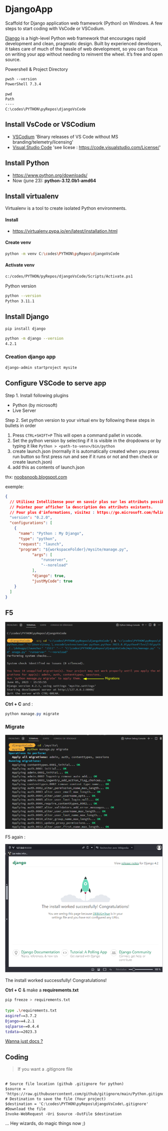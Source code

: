 # DjangoApp

Scaffold for Django application web framework (Python) on Windows. A few steps to start coding with VsCode or VSCodium.

[Django](https://www.djangoproject.com) is a high-level Python web framework that encourages rapid development and clean, pragmatic design. Built by experienced developers, it takes care of much of the hassle of web development, so you can focus on writing your app without needing to reinvent the wheel. It’s free and open source.

Powershell & Project Directory

```powershel
pwsh --version
PowerShell 7.3.4

pwd
Path
----
C:\codes\PYTHON\pyRepos\djangoVsCode
```

## Install VsCode or VSCodium

* [VSCodium](https://github.com/VSCodium/vscodium) 'Binary releases of VS Code without MS branding/telemetry/licensing'  
* [Visual Studio Code](https://code.visualstudio.com) 'see licese : <https://code.visualstudio.com/License/>'

## Install Python

* <https://www.python.org/downloads/>
* Now (june 23): **python-3.12.0b1-amd64**

## Install virtualenv

Virtualenv is a tool to create isolated Python environments.

#### Install

* <https://virtualenv.pypa.io/en/latest/installation.html>

#### Create venv

```bash
python -m venv C:\codes\PYTHON\pyRepos\djangoVsCode
```

#### Activate venv

```bash
c:/codes/PYTHON/pyRepos/djangoVsCode/Scripts/Activate.ps1
```

Python version

```bash
python --version
Python 3.11.1  
```

## Install Django

```bash
pip install django
```

```bash
python -m django --version
4.2.1
```

### Creation django app

```bash
django-admin startproject mysite
```

## Configure VSCode to serve app

Step 1. Install following plugins

* Python (by microsoft)
* Live Server

Step 2. Set python version to your virtual env by following these steps in bullets in order

1. Press `CTRL+SHIFT+P`
This will open a command pallet in vscode.
2. Set the python version by selecting if it is visible in the dropdowns or by typing it like
`Python > <path-to-venv>/bin/python`
3. create launch.json (normally it is automatically created when you press run button so first press run and see if it runs or not and then check or create launch.json)
4. add this as contents of launch.json

thx: [noobsnoob.blogspot.com](https://noobsnoob.blogspot.com/2023/06/how-to-run-django-server-from-vscode.html)

exemple:  
```json
{
  // Utilisez IntelliSense pour en savoir plus sur les attributs possibles.
  // Pointez pour afficher la description des attributs existants.
  // Pour plus d'informations, visitez : https://go.microsoft.com/fwlink/?linkid=830387
  "version": "0.2.0",
  "configurations": [
    {
      "name": "Python : My Django",
      "type": "python",
      "request": "launch",
      "program": "${workspaceFolder}/mysite/manage.py",
            "args": [
                "runserver",
                "--noreload"
            ],
            "django": true,
            "justMyCode": true
    }
  ]
}
```

## F5

![Migrations](./Migrations-2023-06-05_15-59.png "Project needs migrations")

**Ctrl + C** and : 

```powershell
python manage.py migrate
```

### Migrate

![Migrate](./Migrate-2023-06-05_15-59.png "Migrate command")

F5 again :

![It works](./Nice-Job2023-06-05_16-11.png "The install worked successfully! Congratulations!" )

The install worked successfully! Congratulations!

**Ctrl + C** & make a **requirements.txt**

```bash
pip freeze > requirements.txt

type .\requirements.txt
asgiref==3.7.2
Django==4.2.1
sqlparse==0.4.4
tzdata==2023.3
```

[Wanna just docs ?](https://docs.djangoproject.com/en/4.2/)

## Coding

> If you want a .gitignore file 

```powhershell

# Source file location (github .gitignore for python)
$source = 'https://raw.githubusercontent.com/github/gitignore/main/Python.gitignore'
# Destination to save the file (Your project)
$destination = 'C:\codes\PYTHON\pyRepos\djangoVsCode\.gitignore'
#Download the file
Invoke-WebRequest -Uri $source -OutFile $destination
```

... Hey wizards, do magic things now ;)
